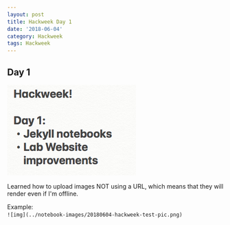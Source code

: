 ```yaml
---
layout: post
title: Hackweek Day 1
date: '2018-06-04'
category: Hackweek
tags: Hackweek
---
```


## Day 1

![img](../notebook-images/20180604-hackweek-test-pic.png)

Learned how to upload images NOT using a URL, which means that they will render even if I'm offline. 

Example:   
`![img](../notebook-images/20180604-hackweek-test-pic.png)`
